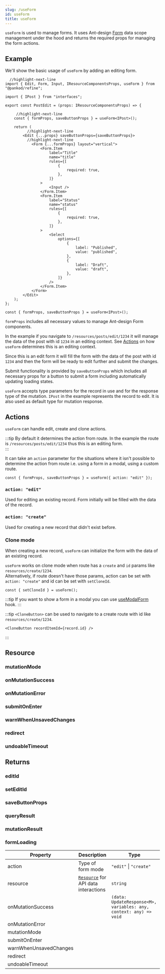 ```yaml
---
slug: /useForm
id: useForm
title: useForm
---
```


`useForm` is used to manage forms. It uses Ant-design [Form](https://ant.design/components/form/) data scope management under the hood and returns the required props for managing the form actions.

## Example

We'll show the basic usage of `useForm` by adding an editing form.


```tsx title="pages/posts/edit.tsx"
  //highlight-next-line
import { Edit, Form, Input, IResourceComponentsProps, useForm } from "@pankod/refine";

import { IPost } from "interfaces";

export const PostEdit = (props: IResourceComponentsProps) => {

     //highlight-next-line
    const { formProps, saveButtonProps } = useForm<IPost>();

    return (
          //highlight-next-line
        <Edit {...props} saveButtonProps={saveButtonProps}>
          //highlight-next-line
            <Form {...formProps} layout="vertical">
                <Form.Item
                    label="Title"
                    name="title"
                    rules={[
                        {
                            required: true,
                        },
                    ]}
                >
                    <Input />
                </Form.Item>
                <Form.Item
                    label="Status"
                    name="status"
                    rules={[
                        {
                            required: true,
                        },
                    ]}
                >
                    <Select
                        options={[
                            {
                                label: "Published",
                                value: "published",
                            },
                            {
                                label: "Draft",
                                value: "draft",
                            },
                        ]}
                    />
                </Form.Item>
            </Form>
        </Edit>
    );
};
```

```tsx
const { formProps, saveButtonProps } = useForm<IPost>();
```

`formProps` includes all necessary values to manage Ant-design Form components. 



In the example if you navigate to `/resources/posts/edit/1234` it will manage the data of the post with id `1234` in an editing context. See [Actions](#actions) on how `useForm` determines this is an editing context.

Since this is an edit form it will fill the form with the data of the post with id `1234` and then the form will be ready to edit further and submit the changes. 

Submit functionality is provided by `saveButtonProps` which includes all necessary props for a button to submit a form including automatically updating loading states.

`useForm` accepts type parameters for the record in use and for the response type of the mutation. `IPost` in the example represents the record to edit. It is also used as default type for mutation response.


## Actions

`useForm` can handle edit, create and clone actions. 

:::tip
By default it determines the action from route. In the example the route is `/resources/posts/edit/1234` thus this is an editing form.  
::: 

It can take an `action` parameter for the situations where it isn't possible to determine the action from route i.e. using a form in a modal, using a custom route.

```tsx
const { formProps, saveButtonProps } = useForm({ action: "edit" });
```

### `action: "edit"`

Used for editing an existing record. Form initially will be filled with the data of the record.
### `action: "create"`

Used for creating a new record that didn't exist before.

### Clone mode
When creating a new record, `useForm` can initialize the form with the data of an existing record.

`useForm` works on clone mode when route has a `create` and `id` params like `resources/create/1234`.  
Alternatively, if route doesn't have those params, action can be set with `action: "create"` and id can be set with `setCloneId`.

```tsx
const { setCloneId } = useForm();
```
:::tip 
If you want to show a form in a modal you can use [useModalForm](#) hook.
:::

:::tip 
`<CloneButton>` can be used to navigate to a create route with id like `resources/create/1234`.

```tsx
<CloneButton recordItemId={record.id} />
```

:::
## Resource
### mutationMode
### onMutationSuccess
### onMutationError
### submitOnEnter
### warnWhenUnsavedChanges
### redirect
### undoableTimeout

## Returns

### editId
### setEditId
### saveButtonProps
### queryResult
### mutationResult
### formLoading


| Property               | Description                          | Type                                                              |
| ---------------------- | ------------------------------------ | ----------------------------------------------------------------- |
| action                 | Type of form mode                    | `"edit"` \| `"create"`                                            |
| resource               | [`Resource`](#) for API data interactions | `string`                                                          |
| onMutationSuccess      |                                      | `(data: UpdateResponse<M>, variables: any, context: any) => void` |
| onMutationError        |                                      |                                                                   |
| mutationMode           |                                      |                                                                   |
| submitOnEnter          |                                      |                                                                   |
| warnWhenUnsavedChanges |                                      |                                                                   |
| redirect               |                                      |                                                                   |
| undoableTimeout        |                                      |                                                                   |